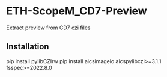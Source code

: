 # ETH-ScopeM_CD7-Preview
Extract preview from CD7 czi files

## Installation
pip install pylibCZIrw
pip install aicsimageio aicspylibczi>=3.1.1 fsspec>=2022.8.0
